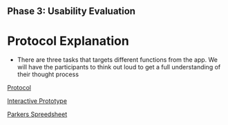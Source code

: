 ## Phase 3: Usability Evaluation

# Protocol Explanation

* There are three tasks that targets different functions from the app. We will have the participants to think out loud to get a full understanding of their thought process 


[Protocol](Protocol.pdf)

[Interactive Prototype](https://xd.adobe.com/view/ceb98465-76ee-499e-91b5-50ee09582c67-9bea/)

[Parkers Spreedsheet](https://docs.google.com/spreadsheets/d/12yHGA3Ege8eDmbjd4GPGJQnaZnRaHZbSGEpGW6VthMY/edit?usp=sharing)
